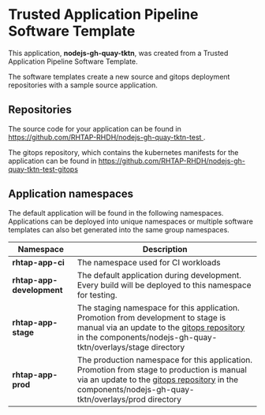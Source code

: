 # Trusted Application Pipeline Software Template

This application, **nodejs-gh-quay-tktn**, was created from a Trusted Application Pipeline Software Template.

The software templates create a new source and gitops deployment repositories with a sample source application. 

## Repositories

The source code for your application can be found in [https://github.com/RHTAP-RHDH/nodejs-gh-quay-tktn-test ](https://github.com/RHTAP-RHDH/nodejs-gh-quay-tktn-test ).
 
The gitops repository, which contains the kubernetes manifests for the application can be found in 
[https://github.com/RHTAP-RHDH/nodejs-gh-quay-tktn-test-gitops ](https://github.com/RHTAP-RHDH/nodejs-gh-quay-tktn-test-gitops ) 

## Application namespaces 

The default application will be found in the following namespaces. Applications can be deployed into unique namespaces or multiple software templates can also bet generated into the same group namespaces.  

|  Namespace   |  Description   |  
| -------- | -------- |
| **rhtap-app-ci** | The namespace used for CI workloads |
| **rhtap-app-development** | The default application during development. Every build will be deployed to this namespace for testing. |
| **rhtap-app-stage** | The staging namespace for this application. Promotion from development to stage is manual via an update to the [gitops repository](https://github.com/RHTAP-RHDH/nodejs-gh-quay-tktn-test-gitops ) in the components/nodejs-gh-quay-tktn/overlays/stage directory |
| **rhtap-app-prod** | The production namespace for this application. Promotion from stage to production is manual via an update to the [gitops repository](https://github.com/RHTAP-RHDH/nodejs-gh-quay-tktn-test-gitops ) in the components/nodejs-gh-quay-tktn/overlays/prod directory |